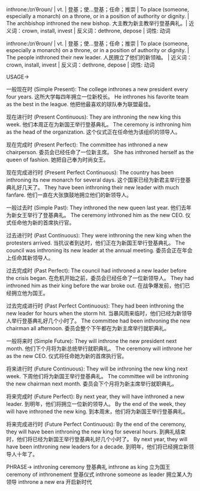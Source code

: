 inthrone:/ɪnˈθroʊn/ | vt. | 登基；使…登基；任命；推崇 | To place (someone, especially a monarch) on a throne, or in a position of authority or dignity. | The archbishop inthroned the new bishop.  大主教为新主教举行登基典礼。|  近义词：crown, install, invest | 反义词：dethrone, depose | 词性: 动词

inthrone:/ɪnˈθroʊn/ | vt. | 登基；使…登基；任命；推崇 | To place (someone, especially a monarch) on a throne, or in a position of authority or dignity. |  The people inthroned their new leader. 人民拥立了他们的新领袖。 | 近义词：crown, install, invest | 反义词：dethrone, depose | 词性: 动词


USAGE->

一般现在时 (Simple Present):
The college inthrones a new president every four years.  这所大学每四年拥立一位新校长。
He inthrones his favorite team as the best in the league. 他把他最喜欢的球队奉为联盟最佳。

现在进行时 (Present Continuous):
They are inthroning the new king this week.  他们本周正在为新国王举行登基典礼。
The ceremony is inthroning him as the head of the organization.  这个仪式正在任命他为该组织的领导人。

现在完成时 (Present Perfect):
The committee has inthroned a new chairperson.  委员会已经任命了一位新主席。
She has inthroned herself as the queen of fashion. 她把自己奉为时尚女王。


现在完成进行时 (Present Perfect Continuous):
The country has been inthroning its new monarch for several days. 这个国家已经为新君主举行登基典礼好几天了。
They have been inthroning their new leader with much fanfare. 他们一直在大张旗鼓地拥立他们的新领导人。

一般过去时 (Simple Past):
They inthroned the new queen last year. 他们去年为新女王举行了登基典礼。
The ceremony inthroned him as the new CEO.  仪式任命他为新的首席执行官。

过去进行时 (Past Continuous):
They were inthroning the new king when the protesters arrived. 当抗议者到达时，他们正在为新国王举行登基典礼。
The council was inthroning its new leader at the annual meeting. 委员会正在年会上任命其新领导人。

过去完成时 (Past Perfect):
The council had inthroned a new leader before the crisis began. 在危机开始之前，委员会已经任命了一位新领导人。
They had inthroned him as their king before the war broke out. 在战争爆发前，他们已经拥立他为国王。


过去完成进行时 (Past Perfect Continuous):
They had been inthroning the new leader for hours when the storm hit.  当暴风雨来临时，他们已经为新领导人举行登基典礼好几个小时了。
The committee had been inthroning the new chairman all afternoon. 委员会整个下午都在为新主席举行就职典礼。


一般将来时 (Simple Future):
They will inthrone the new president next month.  他们下个月将为新总统举行就职典礼。
The ceremony will inthrone her as the new CEO.  仪式将任命她为新的首席执行官。


将来进行时 (Future Continuous):
They will be inthroning the new king next week. 下周他们将为新国王举行登基典礼。
The committee will be inthroning the new chairman next month. 委员会下个月将为新主席举行就职典礼。


将来完成时 (Future Perfect):
By next year, they will have inthroned a new leader. 到明年，他们将拥立一位新的领导人。
By the end of the week, they will have inthroned the new king. 到本周末，他们将为新国王举行登基典礼。

将来完成进行时 (Future Perfect Continuous):
By the end of the ceremony, they will have been inthroning the new king for several hours. 到典礼结束时，他们将已经为新国王举行登基典礼好几个小时了。
By next year, they will have been inthroning new leaders for a decade. 到明年，他们将已经拥立新领导人十年了。


PHRASE->
inthroning ceremony  登基典礼
inthrone as king  立为国王
ceremony of inthronement 登基仪式
inthrone someone as leader  拥立某人为领导
inthrone a new era  开启新时代
